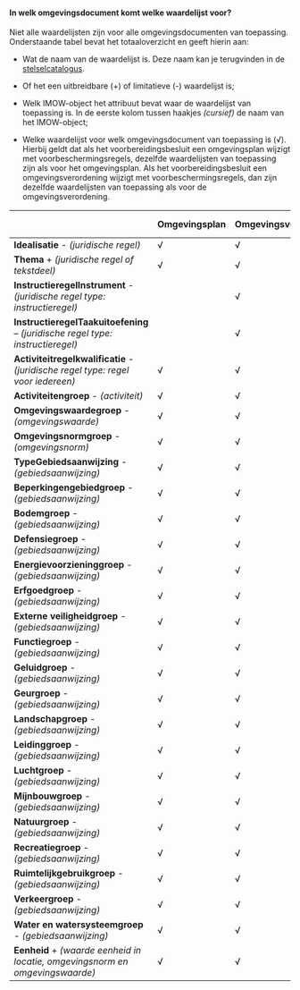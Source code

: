 #### In welk omgevingsdocument komt welke waardelijst voor?

Niet alle waardelijsten zijn voor alle omgevingsdocumenten van toepassing.
Onderstaande tabel bevat het totaaloverzicht en geeft hierin aan:

-   Wat de naam van de waardelijst is. Deze naam kan je terugvinden in de
    [stelselcatalogus](https://stelselcatalogus.omgevingswet.overheid.nl/waardelijstenpagina).

-   Of het een uitbreidbare (+) of limitatieve (-) waardelijst is;

-   Welk IMOW-object het attribuut bevat waar de waardelijst van toepassing is.
    In de eerste kolom tussen haakjes *(cursief)* de naam van het IMOW-object;

-   Welke waardelijst voor welk omgevingsdocument van toepassing is (√).
    Hierbij geldt dat als het voorbereidingsbesluit een omgevingsplan wijzigt met 
    voorbeschermingsregels, dezelfde waardelijsten van toepassing zijn als voor het omgevingsplan.
    Als het voorbereidingsbesluit een omgevingsverordening wijzigt met voorbeschermingsregels,
    dan zijn dezelfde waardelijsten van toepassing als voor de omgevingsverordening.

|                                                                                  | **Omgevingsplan** | **Omgevingsverordening** | **Waterschapsverordening** | **AMvB & MR** | **Omgevingsvisie** | **Projectbesluit (deel 1)** |
|----------------------------------------------------------------------------------|-------------------|--------------------------|----------------------------|---------------|--------------------|-----------------------------|
| **Idealisatie** - *(juridische regel)*                                           |         √         |            √             |             √              |       √       |                    |                             |
| **Thema** + *(juridische regel of tekstdeel)*                                    |         √         |            √             |             √              |       √       |         √          |             √               |
| **InstructieregelInstrument** - *(juridische regel type: instructieregel)*       |                   |            √             |                            |       √       |                    |                             |
| **InstructieregelTaakuitoefening** – *(juridische regel type: instructieregel)*  |                   |            √             |                            |       √       |                    |                             |
| **Activiteitregelkwalificatie** - *(juridische regel type: regel voor iedereen)* |         √         |            √             |             √              |       √       |                    |                             |
| **Activiteitengroep** - *(activiteit)*                                           |         √         |            √             |             √              |       √       |                    |                             |
| **Omgevingswaardegroep** - *(omgevingswaarde)*                                   |         √         |            √             |                            |       √       |                    |                             |
| **Omgevingsnormgroep** - *(omgevingsnorm)*                                       |         √         |            √             |             √              |       √       |                    |                             |
| **TypeGebiedsaanwijzing** - *(gebiedsaanwijzing)*                                |         √         |            √             |             √              |       √       |          √         |             √               |
| **Beperkingengebiedgroep** - *(gebiedsaanwijzing)*                               |         √         |            √             |             √              |               |                    |                             |
| **Bodemgroep** - *(gebiedsaanwijzing)*                                           |         √         |            √             |             √              |       √       |          √         |             √               |
| **Defensiegroep** - *(gebiedsaanwijzing)*                                        |         √         |            √             |             √              |       √       |          √         |             √               |
| **Energievoorzieninggroep** - *(gebiedsaanwijzing)*                              |         √         |            √             |             √              |       √       |          √         |             √               |
| **Erfgoedgroep** - *(gebiedsaanwijzing)*                                         |         √         |            √             |             √              |       √       |          √         |             √               |
| **Externe veiligheidgroep** - *(gebiedsaanwijzing)*                              |         √         |            √             |             √              |       √       |          √         |             √               |
| **Functiegroep** - *(gebiedsaanwijzing)*                                         |         √         |            √             |                            |               |                    |                             |
| **Geluidgroep** - *(gebiedsaanwijzing)*                                          |         √         |            √             |             √              |       √       |          √         |             √               |
| **Geurgroep** - *(gebiedsaanwijzing)*                                            |         √         |            √             |             √              |       √       |          √         |             √               |
| **Landschapgroep** - *(gebiedsaanwijzing)*                                       |         √         |            √             |             √              |       √       |          √         |             √               |
| **Leidinggroep** - *(gebiedsaanwijzing)*                                         |         √         |            √             |             √              |       √       |          √         |             √               |
| **Luchtgroep** - *(gebiedsaanwijzing)*                                           |         √         |            √             |             √              |       √       |          √         |             √               |
| **Mijnbouwgroep** - *(gebiedsaanwijzing)*                                        |         √         |            √             |             √              |       √       |          √         |             √               |
| **Natuurgroep** - *(gebiedsaanwijzing)*                                          |         √         |            √             |             √              |       √       |          √         |             √               |
| **Recreatiegroep** - *(gebiedsaanwijzing)*                                       |         √         |            √             |             √              |       √       |          √         |             √               |
| **Ruimtelijkgebruikgroep** - *(gebiedsaanwijzing)*                               |         √         |            √             |             √              |       √       |          √         |             √               |
| **Verkeergroep** - *(gebiedsaanwijzing)*                                         |         √         |            √             |             √              |       √       |          √         |             √               |
| **Water en watersysteemgroep** - *(gebiedsaanwijzing)*                           |         √         |            √             |             √              |       √       |          √         |             √               |
| **Eenheid** + *(waarde eenheid in locatie, omgevingsnorm en omgevingswaarde)*    |         √         |            √             |             √              |       √       |          √         |             √               |
